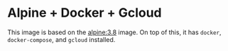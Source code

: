 # Alpine + Docker + Gcloud

This image is based on the [alpine:3.8](https://hub.docker.com/_/alpine/) image. On top of this, it has `docker`, `docker-compose`, and `gcloud` installed.
